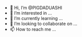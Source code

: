 - 👋 Hi, I’m @PIGDADUASHI
- 👀 I’m interested in ...
- 🌱 I’m currently learning ...
- 💞️ I’m looking to collaborate on ...
- 📫 How to reach me ...

<!---
PIGDADUASHI/PIGDADUASHI is a ✨ special ✨ repository because its `README.md` (this file) appears on your GitHub profile.
You can click the Preview link to take a look at your changes.
--->
